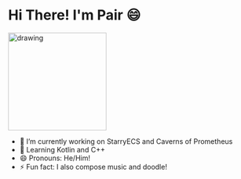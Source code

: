 # Hi There! I'm Pair 😄
<img src="https://user-images.githubusercontent.com/13032795/143080088-cd726866-f54e-48f5-a82a-6db470ff943d.png" alt="drawing" width="200"/>

- 🔭 I’m currently working on StarryECS and Caverns of Prometheus
- 🌱 Learning Kotlin and C++
- 😄 Pronouns: He/Him!
- ⚡ Fun fact: I also compose music and doodle!
